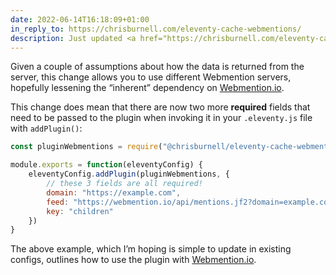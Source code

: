```yaml
---
date: 2022-06-14T16:18:09+01:00
in_reply_to: https://chrisburnell.com/eleventy-cache-webmentions/
description: Just updated <a href="https://chrisburnell.com/eleventy-cache-webmentions/">eleventy-cache-webmentions</a> to version <samp>0.2.0</samp>, a shallow first attempt at making the package work with any Webmention server, not just <a href="https://webmention.io">Webmention.io</a>.
---
```


Given a couple of assumptions about how the data is returned from the server, this change allows you to use different Webmention servers, hopefully lessening the <q>inherent</q> dependency on [Webmention.io](https://webmention.io).

This change does mean that there are now two more **required** fields that need to be passed to the plugin when invoking it in your `.eleventy.js` file with `addPlugin()`:

```javascript
const pluginWebmentions = require("@chrisburnell/eleventy-cache-webmentions")

module.exports = function(eleventyConfig) {
	eleventyConfig.addPlugin(pluginWebmentions, {
		// these 3 fields are all required!
		domain: "https://example.com",
		feed: "https://webmention.io/api/mentions.jf2?domain=example.com&token=${process.env.WEBMENTION_IO_TOKEN}&per-page=9001",
		key: "children"
	})
}
```

The above example, which I’m hoping is simple to update in existing configs, outlines how to use the plugin with [Webmention.io](https://webmention.io).
